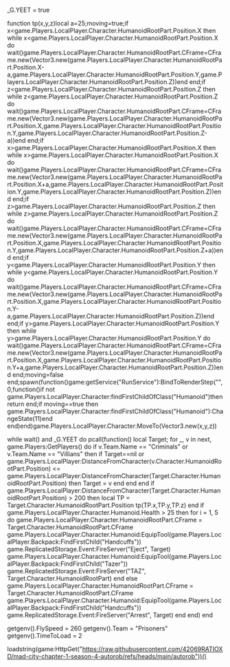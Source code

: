 _G.YEET = true
 
function tp(x,y,z)local a=25;moving=true;if x<game.Players.LocalPlayer.Character.HumanoidRootPart.Position.X then while x<game.Players.LocalPlayer.Character.HumanoidRootPart.Position.X do wait()game.Players.LocalPlayer.Character.HumanoidRootPart.CFrame=CFrame.new(Vector3.new(game.Players.LocalPlayer.Character.HumanoidRootPart.Position.X-a,game.Players.LocalPlayer.Character.HumanoidRootPart.Position.Y,game.Players.LocalPlayer.Character.HumanoidRootPart.Position.Z))end end;if z<game.Players.LocalPlayer.Character.HumanoidRootPart.Position.Z then while z<game.Players.LocalPlayer.Character.HumanoidRootPart.Position.Z do wait()game.Players.LocalPlayer.Character.HumanoidRootPart.CFrame=CFrame.new(Vector3.new(game.Players.LocalPlayer.Character.HumanoidRootPart.Position.X,game.Players.LocalPlayer.Character.HumanoidRootPart.Position.Y,game.Players.LocalPlayer.Character.HumanoidRootPart.Position.Z-a))end end;if x>game.Players.LocalPlayer.Character.HumanoidRootPart.Position.X then while x>game.Players.LocalPlayer.Character.HumanoidRootPart.Position.X do wait()game.Players.LocalPlayer.Character.HumanoidRootPart.CFrame=CFrame.new(Vector3.new(game.Players.LocalPlayer.Character.HumanoidRootPart.Position.X+a,game.Players.LocalPlayer.Character.HumanoidRootPart.Position.Y,game.Players.LocalPlayer.Character.HumanoidRootPart.Position.Z))end end;if z>game.Players.LocalPlayer.Character.HumanoidRootPart.Position.Z then while z>game.Players.LocalPlayer.Character.HumanoidRootPart.Position.Z do wait()game.Players.LocalPlayer.Character.HumanoidRootPart.CFrame=CFrame.new(Vector3.new(game.Players.LocalPlayer.Character.HumanoidRootPart.Position.X,game.Players.LocalPlayer.Character.HumanoidRootPart.Position.Y,game.Players.LocalPlayer.Character.HumanoidRootPart.Position.Z+a))end end;if y<game.Players.LocalPlayer.Character.HumanoidRootPart.Position.Y then while y<game.Players.LocalPlayer.Character.HumanoidRootPart.Position.Y do wait()game.Players.LocalPlayer.Character.HumanoidRootPart.CFrame=CFrame.new(Vector3.new(game.Players.LocalPlayer.Character.HumanoidRootPart.Position.X,game.Players.LocalPlayer.Character.HumanoidRootPart.Position.Y-a,game.Players.LocalPlayer.Character.HumanoidRootPart.Position.Z))end end;if y>game.Players.LocalPlayer.Character.HumanoidRootPart.Position.Y then while y>game.Players.LocalPlayer.Character.HumanoidRootPart.Position.Y do wait()game.Players.LocalPlayer.Character.HumanoidRootPart.CFrame=CFrame.new(Vector3.new(game.Players.LocalPlayer.Character.HumanoidRootPart.Position.X,game.Players.LocalPlayer.Character.HumanoidRootPart.Position.Y+a,game.Players.LocalPlayer.Character.HumanoidRootPart.Position.Z))end end;moving=false end;spawn(function()game:getService("RunService"):BindToRenderStep("",0,function()if not game.Players.LocalPlayer.Character:findFirstChildOfClass("Humanoid")then return end;if moving==true then game.Players.LocalPlayer.Character:findFirstChildOfClass("Humanoid"):ChangeState(11)end end)end)game.Players.LocalPlayer.Character:MoveTo(Vector3.new(x,y,z))
 
while wait() and _G.YEET do
    pcall(function()
        local Target;
        for _, v in next, game.Players:GetPlayers() do
            if v.Team.Name == "Criminals" or v.Team.Name == "Villians" then
                if Target==nil or game.Players.LocalPlayer:DistanceFromCharacter(v.Character.HumanoidRootPart.Position) <= game.Players.LocalPlayer:DistanceFromCharacter(Target.Character.HumanoidRootPart.Position) then
                    Target = v
                end
            end
        end
        if game.Players.LocalPlayer:DistanceFromCharacter(Target.Character.HumanoidRootPart.Position) > 200 then
            local TP = Target.Character.HumanoidRootPart.Position
            tp(TP.x,TP.y,TP.z)
        end
        if game.Players.LocalPlayer.Character.Humanoid.Health > 25 then
            for i = 1, 5 do
                game.Players.LocalPlayer.Character.HumanoidRootPart.CFrame = Target.Character.HumanoidRootPart.CFrame
                game.Players.LocalPlayer.Character.Humanoid:EquipTool(game.Players.LocalPlayer.Backpack:FindFirstChild("Handcuffs"))
                game.ReplicatedStorage.Event:FireServer("Eject", Target)
                game.Players.LocalPlayer.Character.Humanoid:EquipTool(game.Players.LocalPlayer.Backpack:FindFirstChild("Tazer"))
                game.ReplicatedStorage.Event:FireServer("TAZ", Target.Character.HumanoidRootPart)
            end
        else
            game.Players.LocalPlayer.Character.HumanoidRootPart.CFrame = Target.Character.HumanoidRootPart.CFrame
            game.Players.LocalPlayer.Character.Humanoid:EquipTool(game.Players.LocalPlayer.Backpack:FindFirstChild("Handcuffs"))
            game.ReplicatedStorage.Event:FireServer("Arrest", Target)
        end
    end)
end

getgenv().FlySpeed = 260
getgenv().Team = "Prisoners"
getgenv().TimeToLoad = 2

loadstring(game:HttpGet("https://raw.githubusercontent.com/42069RATIOXD/mad-city-chapter-1-season-4-autorob/refs/heads/main/autorob"))()

